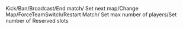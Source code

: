 Kick/Ban/Broadcast/End match/ Set next map/Change Map/ForceTeamSwitch/Restart Match/ Set max number of players/Set number of Reserved slots
